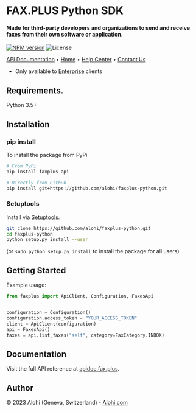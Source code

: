 # FAX.PLUS Python SDK

<p>
  <h4>Made for third-party developers and organizations to send and receive faxes from their own software or application.</h4>
  <p>
    <a href="#"><img src="https://img.shields.io/pypi/v/faxplus-api?style=flat-square" alt="NPM version"></img></a>
    <img src="https://img.shields.io/badge/license-MIT-green.svg?style=flat-square" alt="License">
  </p>
</p>

<p>
  <a href="https://apidoc.fax.plus" target="_blank">API Documentation</a>  •
  <a href="https://www.fax.plus" target="_blank">Home</a>  •
  <a href="https://www.fax.plus/help/" target="_blank">Help Center</a>  •
  <a href="https://www.fax.plus/contact-us/" target="_blank">Contact Us</a>
</p>

- Only available to [Enterprise](https://www.fax.plus/pricing/) clients

## Requirements.

Python 3.5+

## Installation
### pip install

To install the package from PyPi

```sh
# From PyPi
pip install faxplus-api

# Directly from Github
pip install git+https://github.com/alohi/faxplus-python.git
```

### Setuptools

Install via [Setuptools](http://pypi.python.org/pypi/setuptools).

```sh
git clone https://github.com/alohi/faxplus-python.git
cd faxplus-python
python setup.py install --user
```
(or `sudo python setup.py install` to install the package for all users)

## Getting Started

Example usage:

```python
from faxplus import ApiClient, Configuration, FaxesApi


configuration = Configuration()
configuration.access_token = "YOUR_ACCESS_TOKEN"
client = ApiClient(configuration)
api = FaxesApi()
faxes = api.list_faxes("self", category=FaxCategory.INBOX)
```

## Documentation
Visit the full API reference at [apidoc.fax.plus](https://apidoc.fax.plus).

## Author
© 2023 Alohi (Geneva, Switzerland) - [Alohi.com](https://alohi.com)
